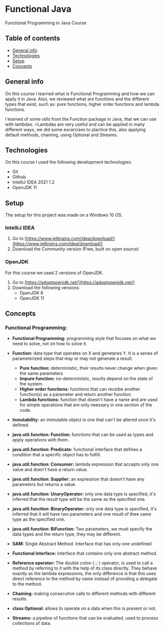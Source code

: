 # Functional Java
Functional Programming in Java Course


## Table of contents

* [General info](#general-info) 
* [Technologies](#technologies) 
* [Setup](#setup)
* [Concepts](#concepts)

## General info

On this course I learned what is Functional Programming and how we can apply it in Java. Also, we reviewed what are functions and the different types that exist, such as: pure functions, higher order functions and lambda functions.

I learned of some utils from the Function package in Java, that we can use with lambdas. =Lambdas are very useful and can be applied in many different ways, we did some excercises to plactice this, also applying default methods, chaining, using Optional and Streams.

## Technologies

On this course I used the following development technologies:
 <!-- - Visual Studio Code -->
 - Git
 - Github
 - IntelliJ IDEA 2021 1.2
 - OpenJDK 11

## Setup

The setup for this project was made on a Windows 10 OS.

### IntelliJ IDEA

1. Go to [https://www.jetbrains.com/idea/download/](https://www.jetbrains.com/idea/download/)
2. Download the Community version (Free, built on open source)

### OpenJDK
For this course we used 2 versions of OpenJDK.

1. Go to [https://adoptopenjdk.net/](https://adoptopenjdk.net/)
2. Download the following versions:
    - OpenJDK 8
    - OpenJDK 11


## Concepts

### Functional Programming:
* **Functional Programming:** programming style that focuses on what we need to solve, not on how to solve it.
* **Function:** data type that operates on X and genetares Y. It is a series of parameterized steps that may or may not generate a result.
    * **Pure function:** deterministic, their results never change when given the same parameters
    * **Impure function:** no-deterministic, results depend on the state of the system.
    * **Higher order functions:** functions that can receibe another function(s) as a parameter and return another function.
    * **Lambda functions:** function that doesn't have a name and are used for simple operations that are only neessary in one section of the code.
* **Inmutability:** an immutable object is one that can't be altered once it's defined.
* **java.util.function: Function:** functions that can be used as types and apply operations with them.
* **java.util.function: Predicate:** functional interface that defines a condition that a specific object has to fulfill.
* **java.util.function: Consumer:** lambda expression that accepts only one value and doen't have a return value.
* **java.util.function: Supplier:** an expression that doesn't have any parameters but returns a value.
* **java.util.function: UnaryOperator:** only one data type is specified, it's inferred that the result type will be the same as the specified one.
* **java.util.function: BinaryOperator:** only one data type is specified, it's inferred that it will have two parameters and one result of thee same type as the specified one.
* **java.util.function: BiFunction:** Two parameters, we must specify the data types and the return type, they may be different. 

* **SAM:** Single Abstract Method. Interface that has only one undefined 
* **Functional interface:** interface that contains only one abstract method.
* **Reference operator:** The double colon ( :: ) operator, is used to call a method by referring to it with the help of its class directly. They behave exactly as the lambda expressions, the only difference is that this uses direct reference to the method by name instead of providing a delegate to the method.
* **Chaining:** making consecutive calls to different methods with different results.
* **class Optional:** allows to operate on a data when this is present or not.
* **Streams:** a pipeline of functions that can be evaluated, used to process collections of data.

